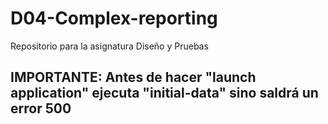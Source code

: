 # D04-Complex-reporting
Repositorio para la asignatura Diseño y Pruebas

## IMPORTANTE: Antes de hacer "launch application" ejecuta "initial-data" sino saldrá un error 500
